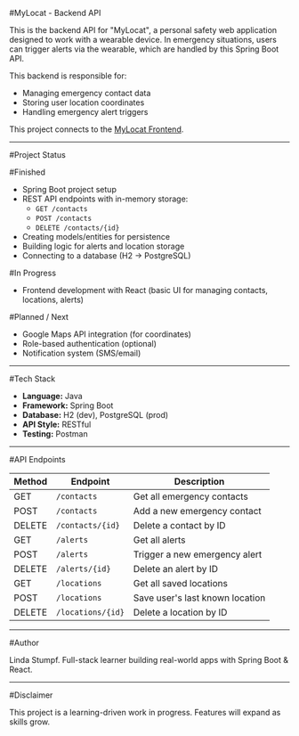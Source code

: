 #MyLocat - Backend API

This is the backend API for "MyLocat", a personal safety web application designed to work with a wearable device. In emergency situations, users can trigger alerts via the wearable, which are handled by this Spring Boot API.

This backend is responsible for:
- Managing emergency contact data
- Storing user location coordinates
- Handling emergency alert triggers

This project connects to the [MyLocat Frontend](https://github.com/lix02/mylocat-frontend).

---

#Project Status

#Finished
- Spring Boot project setup
- REST API endpoints with in-memory storage:
  - `GET /contacts`
  - `POST /contacts`
  - `DELETE /contacts/{id}`
- Creating models/entities for persistence
- Building logic for alerts and location storage
- Connecting to a database (H2 → PostgreSQL)

#In Progress
- Frontend development with React (basic UI for managing contacts, locations, alerts)

#Planned / Next
- Google Maps API integration (for coordinates)
- Role-based authentication (optional)
- Notification system (SMS/email)

---

#Tech Stack

- **Language:** Java
- **Framework:** Spring Boot
- **Database:** H2 (dev), PostgreSQL (prod)
- **API Style:** RESTful
- **Testing:** Postman

---

#API Endpoints

| Method | Endpoint           | Description                          |
|--------|--------------------|--------------------------------------|
| GET    | `/contacts`         | Get all emergency contacts           |
| POST   | `/contacts`         | Add a new emergency contact          |
| DELETE | `/contacts/{id}`    | Delete a contact by ID               |
| GET    | `/alerts`           | Get all alerts                      |
| POST   | `/alerts`           | Trigger a new emergency alert        |
| DELETE | `/alerts/{id}`      | Delete an alert by ID                |
| GET    | `/locations`        | Get all saved locations              |
| POST   | `/locations`        | Save user's last known location      |
| DELETE | `/locations/{id}`   | Delete a location by ID              |

---

#Author

Linda Stumpf. Full-stack learner building real-world apps with Spring Boot & React.

---

#Disclaimer

This project is a learning-driven work in progress. Features will expand as skills grow.
